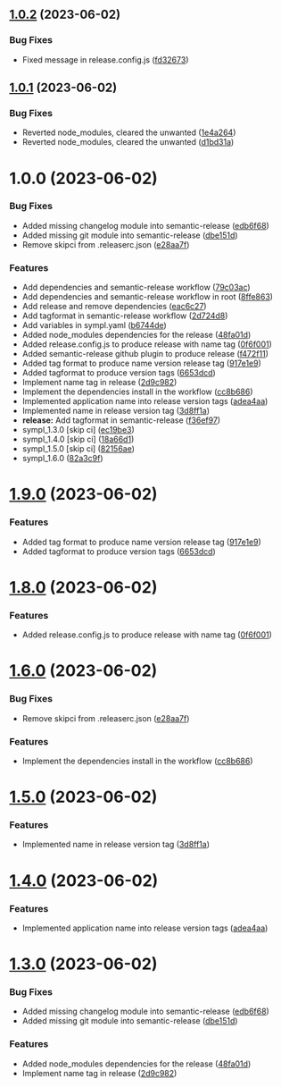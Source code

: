 ## [1.0.2](https://github.com/nir3shprabu/gcp-deployment-manager-monorepo/compare/sympl-v1.0.1...sympl-v1.0.2) (2023-06-02)


### Bug Fixes

* Fixed message in release.config.js ([fd32673](https://github.com/nir3shprabu/gcp-deployment-manager-monorepo/commit/fd326733db25334e047e197df64360d9c6285502))

## [1.0.1](https://github.com/nir3shprabu/gcp-deployment-manager-monorepo/compare/sympl-v1.0.0...sympl-v1.0.1) (2023-06-02)


### Bug Fixes

* Reverted node_modules, cleared the unwanted ([1e4a264](https://github.com/nir3shprabu/gcp-deployment-manager-monorepo/commit/1e4a264708926ff278e6e7eefb3e8c4fcfc037dd))
* Reverted node_modules, cleared the unwanted ([d1bd31a](https://github.com/nir3shprabu/gcp-deployment-manager-monorepo/commit/d1bd31a72f63b371c0b70e1851fb8123d61ae66f))

# 1.0.0 (2023-06-02)


### Bug Fixes

* Added missing changelog module into semantic-release ([edb6f68](https://github.com/nir3shprabu/gcp-deployment-manager-monorepo/commit/edb6f68ac6c68cf89ca4719162d963eeb6955454))
* Added missing git module into semantic-release ([dbe151d](https://github.com/nir3shprabu/gcp-deployment-manager-monorepo/commit/dbe151df089b79cee8af7d29a1d27072336aeda6))
* Remove skipci from .releaserc.json ([e28aa7f](https://github.com/nir3shprabu/gcp-deployment-manager-monorepo/commit/e28aa7f3d3c9caf9e94c3b4c1411528735366066))


### Features

* Add dependencies and semantic-release workflow ([79c03ac](https://github.com/nir3shprabu/gcp-deployment-manager-monorepo/commit/79c03ac4220386379d73affab4c1f6cddf96002f))
* Add dependencies and semantic-release workflow in root ([8ffe863](https://github.com/nir3shprabu/gcp-deployment-manager-monorepo/commit/8ffe86373d1b505c8d2cb72689a55a191c978bd6))
* Add release and remove dependencies ([eac6c27](https://github.com/nir3shprabu/gcp-deployment-manager-monorepo/commit/eac6c27e287f4b0506c2475ca68a7a3b357fba19))
* Add tagformat in semantic-release workflow ([2d724d8](https://github.com/nir3shprabu/gcp-deployment-manager-monorepo/commit/2d724d8c50556a601059e1a6dfeb72a939bc8ed9))
* Add variables in sympl.yaml ([b6744de](https://github.com/nir3shprabu/gcp-deployment-manager-monorepo/commit/b6744dee665eacf85f2aa2468ee4367a15ffcb31))
* Added node_modules dependencies for the release ([48fa01d](https://github.com/nir3shprabu/gcp-deployment-manager-monorepo/commit/48fa01db2fab7a273fea3c4596693861220e19c9))
* Added release.config.js to produce release with name tag ([0f6f001](https://github.com/nir3shprabu/gcp-deployment-manager-monorepo/commit/0f6f00177c8231b276c0933b6a69829193a6af54))
* Added semantic-release github plugin to produce release ([f472f11](https://github.com/nir3shprabu/gcp-deployment-manager-monorepo/commit/f472f1121d9cc4b0af31c03d85e303d7d7a8c33a))
* Added tag format to produce name version release tag ([917e1e9](https://github.com/nir3shprabu/gcp-deployment-manager-monorepo/commit/917e1e913605d9646085cd255cbca51f955b2b6f))
* Added tagformat to produce version tags ([6653dcd](https://github.com/nir3shprabu/gcp-deployment-manager-monorepo/commit/6653dcd93803382d5a71655ae28ccb8d2e3618f0))
* Implement name tag in release ([2d9c982](https://github.com/nir3shprabu/gcp-deployment-manager-monorepo/commit/2d9c982aafbfa29e85a0cb0a9a073ed572607ae7))
* Implement the dependencies install in the workflow ([cc8b686](https://github.com/nir3shprabu/gcp-deployment-manager-monorepo/commit/cc8b686cd262507d563cfbf6d4b26a1e3cf8c972))
* Implemented application name into release version tags ([adea4aa](https://github.com/nir3shprabu/gcp-deployment-manager-monorepo/commit/adea4aa77a2c52e4937586775b264bd77a6d4634))
* Implemented name in release version tag ([3d8ff1a](https://github.com/nir3shprabu/gcp-deployment-manager-monorepo/commit/3d8ff1a5f072b8d5c8f764a6b81c36ed2ed459a9))
* **release:** Add tagformat in semantic-release ([f36ef97](https://github.com/nir3shprabu/gcp-deployment-manager-monorepo/commit/f36ef9718e92ad37a1689516d612a43385a87604))
* sympl_1.3.0 [skip ci] ([ec19be3](https://github.com/nir3shprabu/gcp-deployment-manager-monorepo/commit/ec19be3b7c998b0ed6a645eab2b3443c16405283))
* sympl_1.4.0 [skip ci] ([18a66d1](https://github.com/nir3shprabu/gcp-deployment-manager-monorepo/commit/18a66d1355662ed3202c4e74737aa11f98a16d67))
* sympl_1.5.0 [skip ci] ([82156ae](https://github.com/nir3shprabu/gcp-deployment-manager-monorepo/commit/82156ae5aa3fbc7fc3fcb780084dff20b745bde3))
* sympl_1.6.0 ([82a3c9f](https://github.com/nir3shprabu/gcp-deployment-manager-monorepo/commit/82a3c9f730e6912fcbc1803ba5c17d76d15d3ef2))

# [1.9.0](https://github.com/nir3shprabu/gcp-deployment-manager-monorepo/compare/v1.8.0...v1.9.0) (2023-06-02)


### Features

* Added tag format to produce name version release tag ([917e1e9](https://github.com/nir3shprabu/gcp-deployment-manager-monorepo/commit/917e1e913605d9646085cd255cbca51f955b2b6f))
* Added tagformat to produce version tags ([6653dcd](https://github.com/nir3shprabu/gcp-deployment-manager-monorepo/commit/6653dcd93803382d5a71655ae28ccb8d2e3618f0))

# [1.8.0](https://github.com/nir3shprabu/gcp-deployment-manager-monorepo/compare/v1.7.0...v1.8.0) (2023-06-02)


### Features

* Added release.config.js to produce release with name tag ([0f6f001](https://github.com/nir3shprabu/gcp-deployment-manager-monorepo/commit/0f6f00177c8231b276c0933b6a69829193a6af54))

# [1.6.0](https://github.com/nir3shprabu/gcp-deployment-manager-monorepo/compare/v1.5.0...v1.6.0) (2023-06-02)


### Bug Fixes

* Remove skipci from .releaserc.json ([e28aa7f](https://github.com/nir3shprabu/gcp-deployment-manager-monorepo/commit/e28aa7f3d3c9caf9e94c3b4c1411528735366066))


### Features

* Implement the dependencies install in the workflow ([cc8b686](https://github.com/nir3shprabu/gcp-deployment-manager-monorepo/commit/cc8b686cd262507d563cfbf6d4b26a1e3cf8c972))

# [1.5.0](https://github.com/nir3shprabu/gcp-deployment-manager-monorepo/compare/v1.4.0...v1.5.0) (2023-06-02)


### Features

* Implemented name in release version tag ([3d8ff1a](https://github.com/nir3shprabu/gcp-deployment-manager-monorepo/commit/3d8ff1a5f072b8d5c8f764a6b81c36ed2ed459a9))

# [1.4.0](https://github.com/nir3shprabu/gcp-deployment-manager-monorepo/compare/v1.3.0...v1.4.0) (2023-06-02)


### Features

* Implemented application name into release version tags ([adea4aa](https://github.com/nir3shprabu/gcp-deployment-manager-monorepo/commit/adea4aa77a2c52e4937586775b264bd77a6d4634))

# [1.3.0](https://github.com/nir3shprabu/gcp-deployment-manager-monorepo/compare/v1.2.0...v1.3.0) (2023-06-02)


### Bug Fixes

* Added missing changelog module into semantic-release ([edb6f68](https://github.com/nir3shprabu/gcp-deployment-manager-monorepo/commit/edb6f68ac6c68cf89ca4719162d963eeb6955454))
* Added missing git module into semantic-release ([dbe151d](https://github.com/nir3shprabu/gcp-deployment-manager-monorepo/commit/dbe151df089b79cee8af7d29a1d27072336aeda6))


### Features

* Added node_modules dependencies for the release ([48fa01d](https://github.com/nir3shprabu/gcp-deployment-manager-monorepo/commit/48fa01db2fab7a273fea3c4596693861220e19c9))
* Implement name tag in release ([2d9c982](https://github.com/nir3shprabu/gcp-deployment-manager-monorepo/commit/2d9c982aafbfa29e85a0cb0a9a073ed572607ae7))

